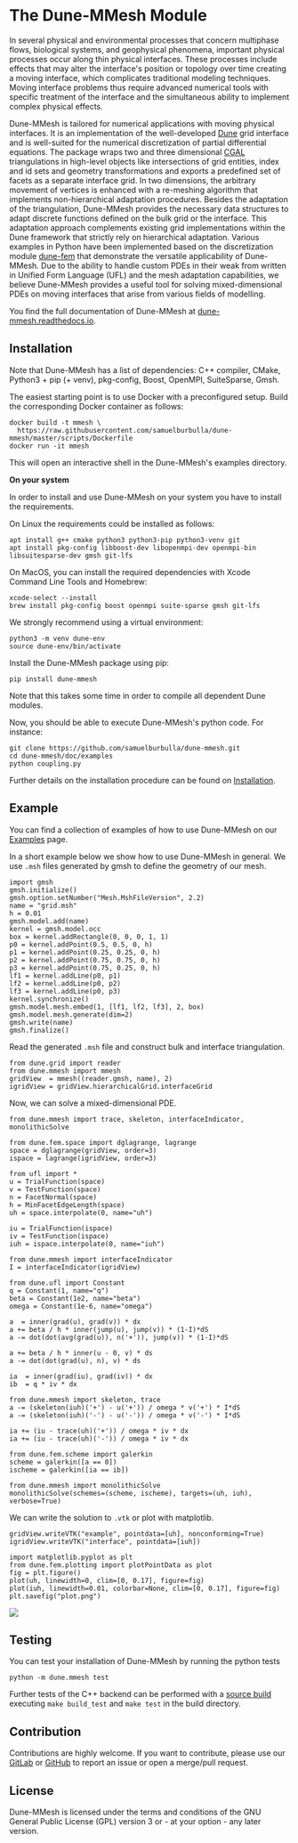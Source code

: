 # The Dune-MMesh Module

In several physical and environmental processes that concern multiphase flows, biological systems, and geophysical phenomena, important physical processes occur along thin physical interfaces. These processes include effects that may alter the interface's position or topology over time creating a moving interface, which complicates traditional modeling techniques. Moving interface problems thus require advanced numerical tools with specific treatment of the interface and the simultaneous ability to implement complex physical effects.

Dune-MMesh is tailored for numerical applications with moving physical interfaces. It is an implementation of the well-developed [Dune](https://www.dune-project.org) grid interface and is well-suited for the numerical discretization of partial differential equations. The package wraps two and three dimensional [CGAL](https://www.cgal.org) triangulations in high-level objects like intersections of grid entities, index and id sets and geometry transformations and exports a predefined set of facets as a separate interface grid.
In two dimensions, the arbitrary movement of vertices is enhanced with a re-meshing algorithm that implements non-hierarchical adaptation procedures. Besides the adaptation of the triangulation, Dune-MMesh provides the necessary data structures to adapt discrete functions defined on the bulk grid or the interface. This adaptation approach complements existing grid implementations within the Dune framework that strictly rely on hierarchical adaptation.
Various examples in Python have been implemented based on the discretization module [dune-fem](https://www.dune-project.org/sphinx/dune-fem/) that demonstrate the versatile applicability of Dune-MMesh. Due to the ability to handle custom PDEs in their weak from written in Unified Form Language (UFL) and the mesh adaptation capabilities, we believe Dune-MMesh provides a useful tool for solving mixed-dimensional PDEs on moving interfaces that arise from various fields of modelling.

You find the full documentation of Dune-MMesh at [dune-mmesh.readthedocs.io](https://dune-mmesh.readthedocs.io).

## Installation

Note that Dune-MMesh has a list of dependencies: C++ compiler, CMake, Python3 + pip (+ venv), pkg-config, Boost, OpenMPI, SuiteSparse, Gmsh.

The easiest starting point is to use Docker with a preconfigured setup.
Build the corresponding Docker container as follows:

````
docker build -t mmesh \
  https://raw.githubusercontent.com/samuelburbulla/dune-mmesh/master/scripts/Dockerfile
docker run -it mmesh
````

This will open an interactive shell in the Dune-MMesh's examples directory.

__On your system__

In order to install and use Dune-MMesh on your system you have to install the requirements.

On Linux the requirements could be installed as follows:
````
apt install g++ cmake python3 python3-pip python3-venv git
apt install pkg-config libboost-dev libopenmpi-dev openmpi-bin libsuitesparse-dev gmsh git-lfs
````

On MacOS, you can install the required dependencies with Xcode Command Line Tools and Homebrew:
````
xcode-select --install
brew install pkg-config boost openmpi suite-sparse gmsh git-lfs
````

We strongly recommend using a virtual environment:
````
python3 -m venv dune-env
source dune-env/bin/activate
````

Install the Dune-MMesh package using pip:
````
pip install dune-mmesh
````
Note that this takes some time in order to compile all dependent Dune modules.

Now, you should be able to execute Dune-MMesh's python code. For instance:
````
git clone https://github.com/samuelburbulla/dune-mmesh.git
cd dune-mmesh/doc/examples
python coupling.py
````

Further details on the installation procedure can be found on [Installation](https://dune-mmesh.readthedocs.io/en/latest/installation.html).


## Example

You can find a collection of examples of how to use Dune-MMesh on our [Examples](https://dune-mmesh.readthedocs.io/en/latest/examples.html) page.


In a short example below we show how to use Dune-MMesh in general.
We use `.msh` files generated by gmsh to define the geometry of our mesh.
````
import gmsh
gmsh.initialize()
gmsh.option.setNumber("Mesh.MshFileVersion", 2.2)
name = "grid.msh"
h = 0.01
gmsh.model.add(name)
kernel = gmsh.model.occ
box = kernel.addRectangle(0, 0, 0, 1, 1)
p0 = kernel.addPoint(0.5, 0.5, 0, h)
p1 = kernel.addPoint(0.25, 0.25, 0, h)
p2 = kernel.addPoint(0.75, 0.75, 0, h)
p3 = kernel.addPoint(0.75, 0.25, 0, h)
lf1 = kernel.addLine(p0, p1)
lf2 = kernel.addLine(p0, p2)
lf3 = kernel.addLine(p0, p3)
kernel.synchronize()
gmsh.model.mesh.embed(1, [lf1, lf2, lf3], 2, box)
gmsh.model.mesh.generate(dim=2)
gmsh.write(name)
gmsh.finalize()
````

Read the generated `.msh` file and construct bulk and interface triangulation.
````
from dune.grid import reader
from dune.mmesh import mmesh
gridView  = mmesh((reader.gmsh, name), 2)
igridView = gridView.hierarchicalGrid.interfaceGrid
````

Now, we can solve a mixed-dimensional PDE.
````
from dune.mmesh import trace, skeleton, interfaceIndicator, monolithicSolve

from dune.fem.space import dglagrange, lagrange
space = dglagrange(gridView, order=3)
ispace = lagrange(igridView, order=3)

from ufl import *
u = TrialFunction(space)
v = TestFunction(space)
n = FacetNormal(space)
h = MinFacetEdgeLength(space)
uh = space.interpolate(0, name="uh")

iu = TrialFunction(ispace)
iv = TestFunction(ispace)
iuh = ispace.interpolate(0, name="iuh")

from dune.mmesh import interfaceIndicator
I = interfaceIndicator(igridView)

from dune.ufl import Constant
q = Constant(1, name="q")
beta = Constant(1e2, name="beta")
omega = Constant(1e-6, name="omega")

a  = inner(grad(u), grad(v)) * dx
a += beta / h * inner(jump(u), jump(v)) * (1-I)*dS
a -= dot(dot(avg(grad(u)), n('+')), jump(v)) * (1-I)*dS

a += beta / h * inner(u - 0, v) * ds
a -= dot(dot(grad(u), n), v) * ds

ia  = inner(grad(iu), grad(iv)) * dx
ib  = q * iv * dx

from dune.mmesh import skeleton, trace
a -= (skeleton(iuh)('+') - u('+')) / omega * v('+') * I*dS
a -= (skeleton(iuh)('-') - u('-')) / omega * v('-') * I*dS

ia += (iu - trace(uh)('+')) / omega * iv * dx
ia += (iu - trace(uh)('-')) / omega * iv * dx

from dune.fem.scheme import galerkin
scheme = galerkin([a == 0])
ischeme = galerkin([ia == ib])

from dune.mmesh import monolithicSolve
monolithicSolve(schemes=(scheme, ischeme), targets=(uh, iuh), verbose=True)
````

We can write the solution to `.vtk` or plot with matplotlib.
````
gridView.writeVTK("example", pointdata=[uh], nonconforming=True)
igridView.writeVTK("interface", pointdata=[iuh])

import matplotlib.pyplot as plt
from dune.fem.plotting import plotPointData as plot
fig = plt.figure()
plot(uh, linewidth=0, clim=[0, 0.17], figure=fig)
plot(iuh, linewidth=0.01, colorbar=None, clim=[0, 0.17], figure=fig)
plt.savefig("plot.png")
````

![](scripts/plot.png)

## Testing
You can test your installation of Dune-MMesh by running the python tests
````
python -m dune.mmesh test
````
Further tests of the C++ backend can be performed with a [source build](https://dune-mmesh.readthedocs.io/en/latest/installation.html#from-source) executing `make build_test` and `make test` in the build directory.

## Contribution

Contributions are highly welcome. If you want to contribute, please use our [GitLab](https://gitlab.dune-project.org/samuel.burbulla/dune-mmesh)
or [GitHub](https://github.com/samuelburbulla/dune-mmesh/) to report an issue or open a merge/pull request.

## License
Dune-MMesh is licensed under the terms and conditions of the GNU General Public License (GPL) version 3 or - at your option - any later version.

